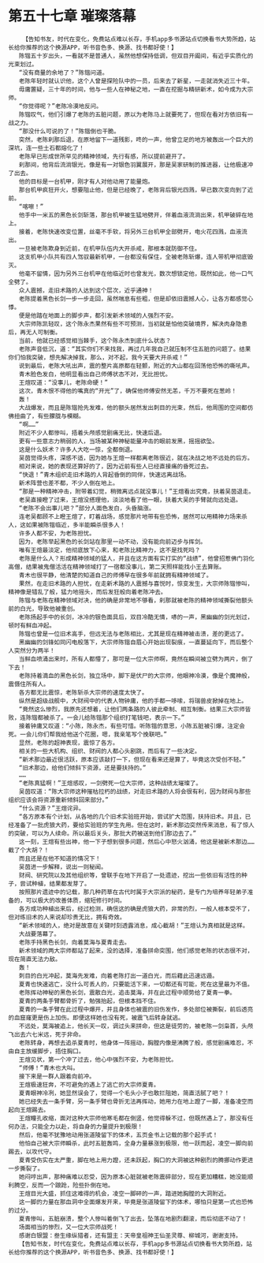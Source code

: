 # 第五十七章 璀璨落幕
        【告知书友，时代在变化，免费站点难以长存，手机app多书源站点切换看书大势所趋，站长给你推荐的这个换源APP，听书音色多、换源、找书都好使！】
       陈锴五十岁出头，一看就不是普通人，虽然他想保持低调，但双目开阖间，有近乎实质化的光束划过。
       “没有商量的余地了？”陈锴问道。
       老陈年轻时就认识他，这个人曾是探险队中的一员，后来去了新星，一走就消失近三十年。
       毋庸置疑，三十年的时间，他与一些人在神秘之地，一直在挖掘与精研新术，如今成为大宗师。
       “你觉得呢？”老陈冷漠地反问。
       陈锴叹气，他们引爆了老陈的五脏问题，原以为老陈马上就要死了，但现在看对方依旧有一战之力。
       “那没什么可说的了！”陈锴倒也干脆。
       突然，老陈刹那后退，在原地留下一道残影，咚的一声，他曾立足的地方被轰出一个巨大的深坑，连一些土石都熔化了！
       老陈早已形成世所罕见的精神领域，先行有感，所以提前避开了。
       刹那间，他背后流淌银光，像是有一对银色羽翼展开，那是吴家研制的推进器，让他极速冲了出去。
       他的目标是一台机甲，刚才有人对他动用了能量炮。
       那台机甲疯狂开火，想要阻止他，但是已经晚了，老陈背后银光四溅，早已数次变向到了近前。
       “喀嚓！”
       他手中一米五的黑色长剑斩落，那台机甲被生猛地劈开，伴着血液流淌出来，机甲破碎在地上。
       接着，老陈快速改变位置，丝毫不手软，将另外三台机甲全部劈开，电火花四溅，血液流出。
       一旦被老陈欺身到近前，在机甲队伍内大开杀戒，那根本就防御不住。
       这支机甲小队共有四人驾驭最新机甲，一台都没有保住，全被老陈斩爆，连人带机甲彻底毁灭。
       他毫不留情，因为另外三台机甲在他临近时也曾发光，数次想锁定他，既然如此，他一口气全劈了。
       众人震撼，走旧术路的人达到这个层次，近乎通神！
       老陈提着黑色长剑一步一步走回，虽然喘息有些粗，但是却依旧震撼人心，让各方都感觉心悸。
       便是他踏在地面上的脚步声，都引发新术领域的人强烈不安。
       大宗师陈凯轻叹，这个陈永杰果然有些不可预测，当初就是怕他突破境界，解决肉身隐患后，再无人可制衡。
       当前，他就已经感觉相当棘手，这个陈永杰到底什么状态？
       老陈声音低沉，道：“其实你们不来找我，再过几年我自己就压制不住五脏的问题了。结果你们怕我突破，想先解决掉我，那么，对不起，我今天要大开杀戒！”
       说到最后，老陈大吼出声，震的整片高原都在轻颤，附近的大山都在回荡他恐怖的嘶吼声。
       青木脸色发白，他明显看出自己师傅状态不对，无比担忧。
       王煊叹道：“没事儿，老陈命硬！”
       这次，青木恨不得他的嘴真的“开光”了，确保他师傅安然无恙，千万不要死在葱岭！
       轰！
       大战爆发，而且是陈锴抢先发难，他的额头居然发出刺目的光束，然后，他周围的空间都仿佛扭曲了，有些朦胧与模糊。
       “啊……”
       附近不少人都惨叫，捂着头颅感觉剧痛无比，快速后退。
       更有一些意志力稍弱的人，当场被某种神秘能量冲击的眼前发黑，摇摇欲坠。
       这是什么妖术？许多人大吃一惊，全都倒退。
       吴茵觉得头疼，深感不适，因为她与王煊一样都离老陈很近，就在决战之地不远处的后方。
       相对来说，她的表现还算好的了，因为近前有些人已经直接痛的昏死过去。
       “快退！”青木组织走旧术路的人背起昏倒的同伴，快速远离战场。
       新术阵营也差不都，不少人倒在地上。
       “那是一种精神冲击，附带着幻觉，稍微离远点就没事儿！”王煊看出究竟，扶着吴茵退走。
       老吴直接瞪了过来，王煊没搭理他，淡淡地看了他一眼，扶着大吴的手臂就向远处退。
       “老陈不会出事儿吧？”部分人面色发白，头昏脑涨。
       连老吴都顾不上瞪王煊了，盯着战场，感觉那片地带有些恐怖，居然可以用精神力场来杀人，这如果被陈锴临近，多半能瞬杀很多人！
       许多人都不安，为老陈担忧。
       因为，老陈举起黑色的长剑站在那里一动不动，没有能向前迈步与挥剑。
       唯有王煊最淡定，他彻底放下心来，和老陈比精神力，这不是找死吗？
       老陈是什么人？形成精神领域的猛人，并且在这方面有实打实的“战绩”，他曾招惹佛门羽化高僧，结果被鬼僧活活在精神领域打了一宿都没事儿，第二天照样能找小王去算账。
       青木也很平静，他清楚的知道自己的师傅早在很多年前就拥有精神领域了。
       果然，在走旧术路的人担忧，在走新术路的人震撼与喜悦时，惊变发生，大宗师陈锴惨叫，精神像是错乱了般，猛力地摇头，而后发狂般向着老陈冲去。
       陈锴与老陈在精神领域对决，他的确是非常地不够看，刹那就被老陈的精神领域撕裂他额头前的白光，导致他被重创。
       老陈扬起手中的长剑，冰冷的银色面具后，双目冷酷无情，哧的一声，黑幽幽的剑光划过，顿时有鲜血冲起。
       陈锴也曾是一位旧术高手，但远无法与老陈相比，尤其是现在精神被击溃，差的更远了。
       黑幽幽的剑锋如同闪电般落下，大宗师陈锴自眉心开始出现裂痕，一直蔓延向下，而后整个人突然分为两半！
       当鲜血喷涌出来时，所有人都懵了，那可是一位大宗师啊，竟然在瞬间被立劈为两片，倒了下去！
       老陈持着滴血的黑色长剑，独立场中，脚下是伏尸的大宗师，他眼神冷漠，像是个魔神般，震慑住所有人。
       各方都无比震惊，老陈斩杀大宗师的速度太快了。
       纵然是超级战舰中，大财阀中的代表人物钟庸，他的手都一哆嗦，将瑞兽皮掀掉在地上。
       “竟然这么惨烈，我原先还想着，让他们两条路的人彼此牵制、相互制衡。结果三大宗师皆败，连陈锴都被杀了。一会儿给陈锴那个组织打笔钱吧，表示一下。”
       接着钟庸又叹道：“小陈，陈永杰，有些可惜。听陈锴的意思，小陈五脏被引爆，注定会死。一会儿你们帮我给他送个花圈，嗯，我亲笔写个挽联吧。”
       显然，老陈的超神表现，震惊了各方。
       相关的一些大机构、组织、财阀的人都心头剧跳，而后有了一些决定。
       “新术那边最近很活跃，原本应该敲打一下，但现在看来还是算了，毕竟这次受创不轻。”
       “旧术那边，给他们倾斜下资源，还是要扶持的。”
       ……
       “老陈真猛啊！”王煊感叹，一剑劈死一位大宗师，这种战绩太璀璨了。
       吴茵叹道：“陈大宗师这种摧枯拉朽的战绩，对走旧术路的人将会很有利，因为财阀与那些组织应该会将资源重新倾斜回来部分。”
       “什么资源？”王煊诧异。
       “各方原本有个计划，从各地的几个旧术实验班开始，尝试扩大范围，扶持旧术。并且，已经准备了一批虎狼大药，要给实验班的学生先用。但在这时，新术那边突然传来消息，有了惊人的突破，可以为人续命。所以最后关头，那批大药被送到他们那边去了。”
       这一刻，王煊有些出神，他一下子想到很多问题，然后心中怒火汹涌，他这是被新术那边……截了个大胡？！
       而且还是在他不知道的情况下！
       吴茵进一步解释，说出一则秘闻。
       财阀、研究院以及其他组织等，曾联手在地下开启了一处遗迹，挖出一些依旧有活性的种子，尝试种植，结果都发芽了。
       按照那片遗迹中的记载，那几种药草在古代时属于大宗派的秘药，是专门为培养年轻弟子准备的，可以极大的改善体质，缩短修行时间。
       各方成功种植出来后，经过检测，确信这的确是虎狼大药，非常的烈，一般人根本受不了，但对练旧术的人来说却珍贵无比，拥有奇效。
       “新术领域的人，绝对是故意在关键时刻透露消息，成心截胡！”王煊认为真相就是这样。
       大战要落幕了。
       老陈手持黑色长剑，向着莫海与夏青走去。
       新术领域的两大宗师都站了起来，没的选择，准备拼命突围，他们感觉老陈的状态很不对，现在简直无法力敌。
       轰！
       刺目的白光冲起，莫海先发难，向着老陈打出一道白光，而后藉此迅速远遁。
       夏青也快速逃亡，没什么可丢人的，只要能活下来，一切都还有可能，死在这里最为不值。
       老陈挥动神秘的黑色长剑，震散白光，追击莫海，并在此过程中顺势给了夏青一拳。
       夏青的两条手臂都骨折了，勉强抬起，但根本挡不住。
       夏青的一条手臂在此过程中爆开，并且身体也被震的旧伤发作，多处部位被撕裂，前后透亮的血窟窿更是伤上加伤。即便这样她也没有死，被震飞后转身就逃。
       不远处，莫海被追上，他长天一叹，调过头来拼命，但这是徒劳的，被老陈一剑枭首，头颅飞出去六七米远，死于非命。
       老陈转身，再想去追杀夏青时，他身体一阵摇动，胸膛内像是沸腾了般，感觉剧痛难忍，不由自主放缓脚步，捂住胸口。
       王煊见状，第一个冲了过去，他心中强烈不安，为老陈担忧。
       “师傅！”青木也大叫。
       接下来是一群人跟着向前冲。
       王煊极速狂奔，不可避免的遇上了逃亡的大宗师夏青。
       夏青眼神冷冽，她显然误会了，觉得一个毛头小子也敢拦阻她，简直活腻了吧？！
       她已经失去一条手臂，另一条手臂也骨折无法再挥动，她用力在地上蹬了一脚，准备凌空而起向王煊踢去。
       王煊瞳孔收缩，面对这种大宗师他寒毛都在倒竖，他觉得躲不过，但既然遇上了，那没有任何办法，只能全力以赴，将自身的力量提升到极限！
       然后，他毫不犹豫地动用张道陵留下的体术，五页金书上记载的那个起手式！
       他怕自己被大宗师瞬杀，此时五脏轰鸣，全身力量暴涨到极限，他一跃而起，凌空一脚向前踢去，以攻代守。
       夏青受伤实在太严重，脚在地上用力蹬，还未跃起，胸口的大洞被这种剧烈的腾挪动作更进一步撕裂了。
       她闷哼出声，那种痛难以忍受，因为原本心脏就被老陈震碎部分，现在更加糟糕，她没能顺利腾空，反而一个踉跄，险些扑倒在地。
       王煊目光大盛，抓住这难得的机会，凌空一脚砰的一声，踏进她胸膛的大洞附近。
       这一脚的力量在那血洞中全面爆发开来，毕竟是张道陵留下的体术，哪怕只是第一式也恐怖的过分。
       夏青惨叫，五脏崩溃，整个人惨叫着倒飞了出去，坠落在地剧烈翻滚，而后彻底不动了！
       场面相当的惨烈，又一位大宗师战死！
       感谢白银盟：叁生缘纵猎者，还有盟主：天帝皇祖神王仙圣灵尊、柳城河，谢谢支持。
       【告知书友，时代在变化，免费站点难以长存，手机app多书源站点切换看书大势所趋，站长给你推荐的这个换源APP，听书音色多、换源、找书都好使！】